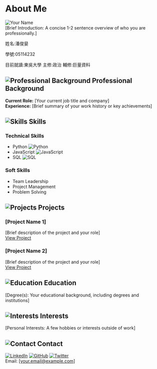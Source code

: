 # About Me

![Your Name](https://via.placeholder.com/150)  
[Brief Introduction: A concise 1-2 sentence overview of who you are professionally.]

姓名:潘俊妟

學號:05114232

目前就讀:東吳大學
主修:政治 
輔修:巨量資料

## ![Professional Background](https://via.placeholder.com/15/2c3e50/000000?text=+) Professional Background

**Current Role:** [Your current job title and company]  
**Experience:** [Brief summary of your work history or key achievements]

## ![Skills](https://via.placeholder.com/15/3498db/000000?text=+) Skills

### Technical Skills

- Python ![Python](https://via.placeholder.com/90/3498db/000000?text=+)
- JavaScript ![JavaScript](https://via.placeholder.com/80/3498db/000000?text=+)
- SQL ![SQL](https://via.placeholder.com/75/3498db/000000?text=+)

### Soft Skills

- Team Leadership
- Project Management
- Problem Solving

## ![Projects](https://via.placeholder.com/15/3498db/000000?text=+) Projects

### [Project Name 1]

[Brief description of the project and your role]  
[View Project](#)

### [Project Name 2]

[Brief description of the project and your role]  
[View Project](#)

## ![Education](https://via.placeholder.com/15/3498db/000000?text=+) Education

[Degree(s): Your educational background, including degrees and institutions]

## ![Interests](https://via.placeholder.com/15/3498db/000000?text=+) Interests

[Personal Interests: A few hobbies or interests outside of work]

## ![Contact](https://via.placeholder.com/15/3498db/000000?text=+) Contact

[![LinkedIn](https://via.placeholder.com/24/3498db/000000?text=+)](#)
[![GitHub](https://via.placeholder.com/24/3498db/000000?text=+)](#)
[![Twitter](https://via.placeholder.com/24/3498db/000000?text=+)](#)  
Email: [your.email@example.com]
